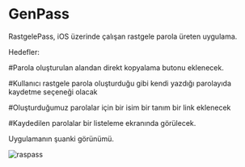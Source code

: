 # GenPass
RastgelePass, iOS üzerinde çalışan rastgele parola üreten uygulama.

Hedefler:

#Parola oluşturulan alandan direkt kopyalama butonu eklenecek.

#Kullanıcı rastgele parola oluşturduğu gibi
kendi yazdığı parolayıda kaydetme seçeneği olacak

#Oluşturduğumuz parolalar için bir isim bir tanım bir link eklenecek

#Kaydedilen parolalar bir listeleme ekranında görülecek.

Uygulamanın şuanki görünümü.

![raspass](https://user-images.githubusercontent.com/9142018/88354748-9e0b7580-cd6a-11ea-9b46-e486c3b62806.gif)




